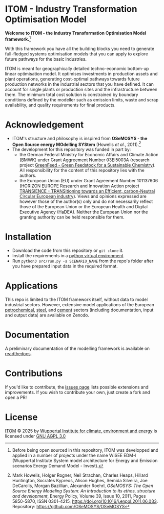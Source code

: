 
# ITOM - Industry Transformation Optimisation Model

**Welcome to ITOM - the Industry Transformation Optimisation Model framework.**[^1]

With this framework you have all the building blocks you need to generate full-fledged systems optimisation models that you can apply to explore future pathways for the basic industries.

ITOM is meant for geographically detailed techno-economic bottom-up linear optimisation model. It optimises investments in production assets and plant operations, generating cost-optimal pathways towards future production networks in the industrial sectors that you have defined. It can account for single plants or production sites and the infrastructure between them. The minimum total cost solution is constrained by boundary conditions defined by the modeller such as emission limits, waste and scrap availability, and quality requirements for final products.

[^1]: Before being open sourced in this repository, ITOM was developped and applied in a number of projects under the name WISEE EDM-I (Wuppertal Institute System model architecture for Energy and Emission scenarios Energy Demand Model - Invest).

# Acknowledgement
* ITOM's structure and philosophy is inspired from **OSeMOSYS - the Open Source energy MOdelling SYStem** (Howells *et al.*, 2011).[^2]
* The development for this repository was funded in part by:
    - the German Federal Ministry for Economic Affairs and Climate Action (BMWK) under Grant Aggreement Number 03EI5003A (research project [GreenFeed - Green Feedstock for a Sustainable Chemistry](https://wupperinst.org/en/p/wi/p/s/pd/1993)). All responsibility for the content of this repository lies with the authors.
    - the European Union (EU) under Grant Agreement Number 101137606 (HORIZON EUROPE Research and Innovation Action project [TRANSIENCE - TRANSItioning towards an Efficient, carbon-Neutral Circular European industry](https://www.transience.eu/)). Views and opinions expressed are however those of the author(s) only and do not necessarily reflect those of the European Union or the European Health and Digital Executive Agency (HaDEA). Neither the European Union nor the granting authority can be held responsible for them.

[^2]: Mark Howells, Holger Rogner, Neil Strachan, Charles Heaps, Hillard Huntington, Socrates Kypreos, Alison Hughes, Semida Silveira, Joe DeCarolis, Morgan Bazillian, Alexander Roehrl,
*OSeMOSYS: The Open Source Energy Modeling System: An introduction to its ethos, structure and development*,
Energy Policy, Volume 39, Issue 10, 2011, Pages 5850-5870,
ISSN 0301-4215, https://doi.org/10.1016/j.enpol.2011.06.033.
Repository: https://github.com/OSeMOSYS/OSeMOSYS

# Installation
 - Download the code from this repository or `git clone` it.
 - Install the requirements in a [python virtual environment](https://packaging.python.org/en/latest/guides/installing-using-pip-and-virtual-environments/).
 - Run `python3 src/run.py -s SCENARIO_NAME` from the repo's folder after you have prepared input data in the required format.

 <!-- stop parsing here on readthedocs -->

# Applications
This repo is limited to the ITOM framework itself, without data to model industrial sectors.
However, extensive model applications of the European [petrochemical](https://doi.org/10.5281/zenodo.15773103), [steel](https://doi.org/10.5281/zenodo.15772719), and [cement](https://doi.org/10.5281/zenodo.15773257) sectors 
(including documentation, input and output data) are available on Zenodo.

# Documentation
A preliminary documentation of the modelling framework is available on [readthedocs](https://itom.readthedocs.io/en/latest/).

# Contributions
If you'd like to contribute, the [issues page](https://github.com/wupperinst/itom/issues) lists possible extensions and improvements.
If you wish to contribute your own, just create a fork and open a PR!

# License
[ITOM](https://github.com/wupperinst/itom) © 2025 by [Wuppertal Institute for climate, environment and energy](https://wupperinst.org/) is licensed under [GNU AGPL 3.0](https://www.gnu.org/licenses/agpl-3.0.html)


